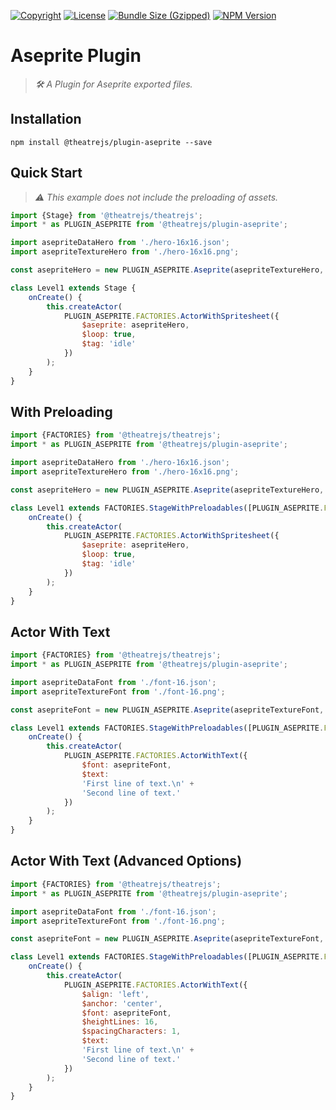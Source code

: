 [![Copyright](https://img.shields.io/badge/©-deformhead-white.svg)](https://github.com/deformhead) [![License](https://img.shields.io/badge/license-MIT-blue.svg)](https://github.com/theatrejs/plugin-aseprite/blob/master/LICENSE) [![Bundle Size (Gzipped)](https://img.shields.io/bundlejs/size/@theatrejs/plugin-aseprite@latest)](https://www.npmjs.com/package/@theatrejs/plugin-aseprite/v/latest) [![NPM Version](https://img.shields.io/npm/v/@theatrejs/plugin-aseprite/latest)](https://www.npmjs.com/package/@theatrejs/plugin-aseprite/v/latest)

# Aseprite Plugin

> *🛠️ A Plugin for Aseprite exported files.*

## Installation

```shell
npm install @theatrejs/plugin-aseprite --save
```

## Quick Start

> *⚠️ This example does not include the preloading of assets.*

```javascript
import {Stage} from '@theatrejs/theatrejs';
import * as PLUGIN_ASEPRITE from '@theatrejs/plugin-aseprite';

import asepriteDataHero from './hero-16x16.json';
import asepriteTextureHero from './hero-16x16.png';

const asepriteHero = new PLUGIN_ASEPRITE.Aseprite(asepriteTextureHero, asepriteDataHero);

class Level1 extends Stage {
    onCreate() {
        this.createActor(
            PLUGIN_ASEPRITE.FACTORIES.ActorWithSpritesheet({
                $aseprite: asepriteHero,
                $loop: true,
                $tag: 'idle'
            })
        );
    }
}
```

## With Preloading

```javascript
import {FACTORIES} from '@theatrejs/theatrejs';
import * as PLUGIN_ASEPRITE from '@theatrejs/plugin-aseprite';

import asepriteDataHero from './hero-16x16.json';
import asepriteTextureHero from './hero-16x16.png';

const asepriteHero = new PLUGIN_ASEPRITE.Aseprite(asepriteTextureHero, asepriteDataHero);

class Level1 extends FACTORIES.StageWithPreloadables([PLUGIN_ASEPRITE.FACTORIES.PreloadableAseprite(asepriteHero)]) {
    onCreate() {
        this.createActor(
            PLUGIN_ASEPRITE.FACTORIES.ActorWithSpritesheet({
                $aseprite: asepriteHero,
                $loop: true,
                $tag: 'idle'
            })
        );
    }
}
```

## Actor With Text

```javascript
import {FACTORIES} from '@theatrejs/theatrejs';
import * as PLUGIN_ASEPRITE from '@theatrejs/plugin-aseprite';

import asepriteDataFont from './font-16.json';
import asepriteTextureFont from './font-16.png';

const asepriteFont = new PLUGIN_ASEPRITE.Aseprite(asepriteTextureFont, asepriteDataFont);

class Level1 extends FACTORIES.StageWithPreloadables([PLUGIN_ASEPRITE.FACTORIES.PreloadableAseprite(asepriteFont)]) {
    onCreate() {
        this.createActor(
            PLUGIN_ASEPRITE.FACTORIES.ActorWithText({
                $font: asepriteFont,
                $text:
                'First line of text.\n' +
                'Second line of text.'
            })
        );
    }
}
```

## Actor With Text (Advanced Options)

```javascript
import {FACTORIES} from '@theatrejs/theatrejs';
import * as PLUGIN_ASEPRITE from '@theatrejs/plugin-aseprite';

import asepriteDataFont from './font-16.json';
import asepriteTextureFont from './font-16.png';

const asepriteFont = new PLUGIN_ASEPRITE.Aseprite(asepriteTextureFont, asepriteDataFont);

class Level1 extends FACTORIES.StageWithPreloadables([PLUGIN_ASEPRITE.FACTORIES.PreloadableAseprite(asepriteFont)]) {
    onCreate() {
        this.createActor(
            PLUGIN_ASEPRITE.FACTORIES.ActorWithText({
                $align: 'left',
                $anchor: 'center',
                $font: asepriteFont,
                $heightLines: 16,
                $spacingCharacters: 1,
                $text:
                'First line of text.\n' +
                'Second line of text.'
            })
        );
    }
}
```
